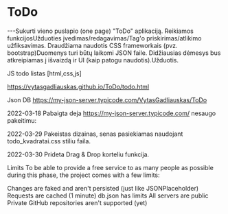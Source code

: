 # ToDo

---Sukurti vieno puslapio (one page) "ToDo" aplikaciją.
Reikiamos funkcijosUžduoties įvedimas/redagavimas/Tag'o priskirimas/atlikimo užfiksavimas.
Draudžiama naudotis CSS frameworkais (pvz. bootstrap)Duomenys turi būtų laikomi JSON faile.
Didžiausias dėmesys bus atkreipiamas į išvaizdą ir UI (kaip patogu naudotis).Užduotis.

JS todo listas [html,css,js]

https://vytasgadliauskas.github.io/ToDo/todo.html


Json DB
https://my-json-server.typicode.com/VytasGadliauskas/ToDo


2022-03-18  Pabaigta deja https://my-json-server.typicode.com/ nesaugo pakeitimu:

2022-03-29  Pakeistas dizainas, senas pasiekiamas naudojant todo_kvadratai.css stiliu faila.

2022-03-30  Prideta Drag & Drop korteliu funkcija.

Limits
To be able to provide a free service to as many people as possible during this phase, the project comes with a few limits:

Changes are faked and aren't persisted (just like JSONPlaceholder)
Requests are cached (1 minute)
db.json has limits
All servers are public
Private GitHub repositories aren't supported (yet)

